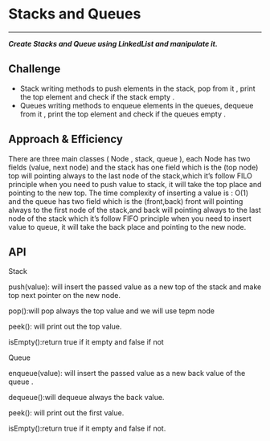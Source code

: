 # Stacks and Queues

---

***Create Stacks and Queue using LinkedList and manipulate it.***

## Challenge

* Stack writing methods to push elements in the stack, pop from it , print the top element and check if the stack empty .
* Queues writing methods to enqueue elements in the queues, dequeue from it , print the top element and check if the queues empty .

## Approach & Efficiency

There are three main classes ( Node , stack, queue ), each Node has two fields (value, next node) and the stack has one field which is the (top node) top will pointing always to the last node of the stack,which it’s follow FILO principle when you need to push value to stack, it will take the top place and pointing to the new top. The time complexity of inserting a value is : O(1)
and the queue has two field which is the (front,back) front will pointing always to the first node of the stack,and back will pointing always to the last node of the stack which it’s follow FIFO principle when you need to insert value to queue, it will take the back place and pointing to the new node.

## API

Stack

push(value): will insert the passed value as a new top of the stack and make top next pointer on the new node.

pop():will pop always the top value and we will use tepm node

peek(): will print out the top value.

isEmpty():return true if it empty and false if not

Queue

enqueue(value): will insert the passed value as a new back value of the queue .

dequeue():will dequeue always the back value.

peek(): will print out the first value.

isEmpty():return true if it empty and false if not.
